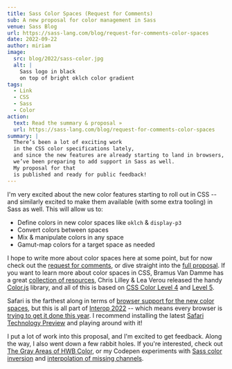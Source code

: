 ```yaml
---
title: Sass Color Spaces (Request for Comments)
sub: A new proposal for color management in Sass
venue: Sass Blog
url: https://sass-lang.com/blog/request-for-comments-color-spaces
date: 2022-09-22
author: miriam
image:
  src: blog/2022/sass-color.jpg
  alt: |
    Sass logo in black
    on top of bright oklch color gradient
tags:
  - Link
  - CSS
  - Sass
  - Color
action:
  text: Read the summary & proposal »
  url: https://sass-lang.com/blog/request-for-comments-color-spaces
summary: |
  There’s been a lot of exciting work
  in the CSS color specifications lately,
  and since the new features are already starting to land in browsers,
  we’ve been preparing to add support in Sass as well.
  My proposal for that
  is published and ready for public feedback!
---
```


I'm very excited
about the new color features
starting to roll out in CSS --
and similarly excited to make them available
(with some extra tooling)
in Sass as well.
This will allow us to:

- Define colors in new color spaces like `oklch` & `display-p3`
- Convert colors between spaces
- Mix & manipulate colors in any space
- Gamut-map colors for a target space as needed

I hope to write more about color spaces here
at some point,
but for now
check out the [request for comments][request],
or dive straight into the [full proposal][].
If you want to learn more about color spaces in CSS,
Bramus Van Damme has a great [collection of resources][],
Chris Lilley & Lea Verou released the handy [Color.js][] library,
and all of this is based on
[CSS Color Level 4][] and [Level 5][].

[full proposal]: https://github.com/sass/sass/blob/main/proposal/color-4-new-spaces.md
[request]: https://sass-lang.com/blog/request-for-comments-color-spaces
[collection of resources]: https://www.bram.us/2022/02/08/color-spaces-and-colors-in-css/
[Color.js]: https://colorjs.io/
[CSS Color Level 4]: https://www.w3.org/TR/css-color-4/
[Level 5]: https://www.w3.org/TR/css-color-5/

Safari is the farthest along
in terms of [browser support for the new color spaces][browser support],
but this is all part of
[Interop 2022][] --
which means every browser is
[trying to get it done this year][].
I recommend installing the latest
[Safari Technology Preview][]
and playing around with it!

[browser support]: https://caniuse.com/css-color-function,css-lch-lab,mdn-css_types_color_oklch,mdn-css_types_color_oklab,mdn-css_types_color_color-mix
[Safari Technology Preview]: https://developer.apple.com/safari/technology-preview/
[trying to get it done this year]: https://wpt.fyi/results/css/css-color?label=master&label=experimental&product=chrome&product=firefox&product=safari&aligned&view=interop&q=label%3Ainterop-2022-color
[Interop 2022]: https://web.dev/interop-2022/#color-spaces-and-css-color-functions

I put a lot of work into this proposal,
and I'm excited to get feedback.
Along the way,
I also went down a few rabbit holes.
If you're interested,
check out
[The Gray Areas of HWB Color][hwb],
or my Codepen experiments
with [Sass color inversion][]
and [interpolation of missing channels][].

[hwb]: https://www.miriamsuzanne.com/2022/06/29/hwb-clamping/
[Sass color inversion]: https://codepen.io/miriamsuzanne/pen/xxWeEPG
[interpolation of missing channels]: https://codepen.io/miriamsuzanne/pen/ZEoEGGr
